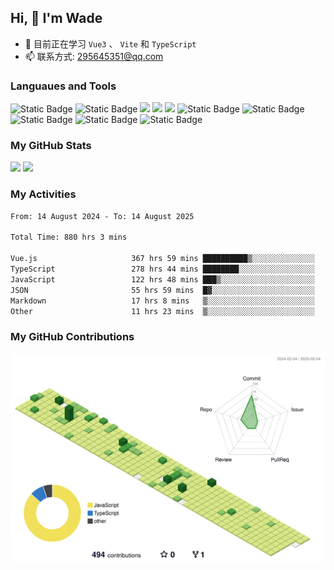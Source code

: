 ## Hi, 👋 I'm Wade

- 🌱 目前正在学习 `Vue3` 、 `Vite` 和 `TypeScript`
- 📫 联系方式: 295645351@qq.com

### Languaues and Tools

<span > 
  <img alt="Static Badge" src="https://img.shields.io/badge/Vue-%2342b883?style=flat-square&logo=Vue&logoColor=%23fff"> 
  <img alt="Static Badge" src="https://img.shields.io/badge/TypeScript-%230072b3?style=flat-square&logo=TypeScript&logoColor=%23fff"> 
  <img src="https://img.shields.io/badge/-JavaScript-F7DF1E?style=flat-square&logo=javascript&logoColor=white" /> 
  <img src="https://img.shields.io/badge/-HTML5-E34F26?style=flat-square&logo=html5&logoColor=white" /> 
  <img src="https://img.shields.io/badge/-CSS3-1572B6?style=flat-square&logo=css3" /> 
  <img alt="Static Badge" src="https://img.shields.io/badge/Webpack-%230072b3?style=flat-square&logo=webpack&logoColor=%23fff"> 
  <img alt="Static Badge" src="https://img.shields.io/badge/Vite-%239a60fe?style=flat-square&logo=vite&logoColor=%23fff"> 
  <img alt="Static Badge" src="https://img.shields.io/badge/Sass-%23c66394?style=flat-square&logo=Sass&logoColor=%23fff"> 
  <img alt="Static Badge" src="https://img.shields.io/badge/Visual_Studio_Code-007ACC?style=flat-square&logo=Visual-Studio-Code&logoColor=white"> 
  <img alt="Static Badge" src="https://img.shields.io/badge/Git-F05032?style=flat-square&logo=Git&logoColor=white">  
</span>


### My GitHub Stats

<div align="left">
  <img src="https://github-readme-stats.vercel.app/api?username=Cwd295645351&show_icons=true" /> 
  <img src="https://github-readme-stats.vercel.app/api/top-langs/?username=Cwd295645351&layout=compact&langs_count=6&text_color=000&icon_color=fff&theme=graywhite" />
</div>

### My Activities

<!--START_SECTION:waka-->

```txt
From: 14 August 2024 - To: 14 August 2025

Total Time: 880 hrs 3 mins

Vue.js                     367 hrs 59 mins ██████████▒░░░░░░░░░░░░░░   41.81 %
TypeScript                 278 hrs 44 mins ████████░░░░░░░░░░░░░░░░░   31.67 %
JavaScript                 122 hrs 48 mins ███▒░░░░░░░░░░░░░░░░░░░░░   13.96 %
JSON                       55 hrs 59 mins  █▓░░░░░░░░░░░░░░░░░░░░░░░   06.36 %
Markdown                   17 hrs 8 mins   ▒░░░░░░░░░░░░░░░░░░░░░░░░   01.95 %
Other                      11 hrs 23 mins  ▒░░░░░░░░░░░░░░░░░░░░░░░░   01.29 %
```

<!--END_SECTION:waka-->

### My GitHub Contributions

![](./profile-3d-contrib/profile-green-animate.svg)
